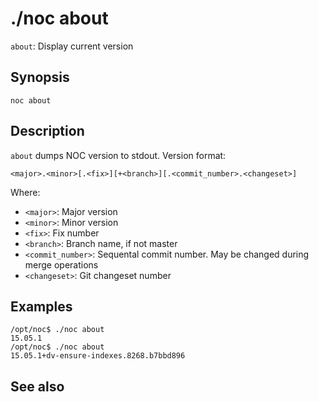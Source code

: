 # ./noc about

`about`: Display current version

## Synopsis
```
noc about
```


## Description

`about` dumps NOC version to stdout.
Version format:
```
<major>.<minor>[.<fix>][+<branch>][.<commit_number>.<changeset>]
```

Where:

* `<major>`: Major version
* `<minor>`: Minor version
* `<fix>`: Fix number
* `<branch>`: Branch name, if not master
* `<commit_number>`: Sequental commit number. May be changed during merge operations
* `<changeset>`: Git changeset number

## Examples
```
/opt/noc$ ./noc about
15.05.1
/opt/noc$ ./noc about
15.05.1+dv-ensure-indexes.8268.b7bbd896
```

See also
--------
